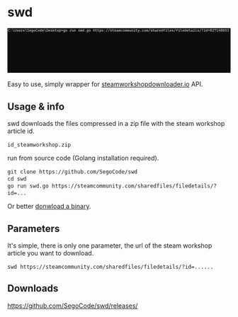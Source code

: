 # swd
<img  src="https://raw.githubusercontent.com/SegoCode/swd/main/media/demo.gif">

Easy to use, simply wrapper for [steamworkshopdownloader.io](https://steamworkshopdownloader.io/) API.

## Usage & info

swd downloads the files compressed in a zip file with the steam workshop article id.

```shell
id_steamworkshop.zip
```

run from source code (Golang installation required).

```shell
git clone https://github.com/SegoCode/swd
cd swd
go run swd.go https://steamcommunity.com/sharedfiles/filedetails/?id=...
```
Or better [donwload a binary](https://github.com/SegoCode/swd/releases).

## Parameters

It's simple, there is only one parameter, the url of the steam workshop article you want to download.
```shell
swd https://steamcommunity.com/sharedfiles/filedetails/?id=......
```

## Downloads

https://github.com/SegoCode/swd/releases/
